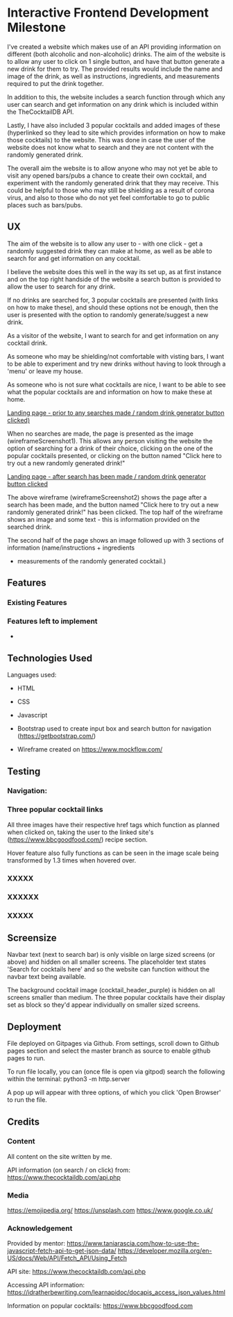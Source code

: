 # Interactive Frontend Development Milestone

I've created a website which makes use of an API providing information on different (both alcoholic and non-alcoholic)
drinks. The aim of the website is to allow any user to click on 1 single button, and have that button generate a new
drink for them to try. The provided results would include the name and image of the drink, as well as instructions, 
ingredients, and measurements required to put the drink together.

In addition to this, the website includes a search function through which any user can search and get information on any
drink which is included within the TheCocktailDB API.

Lastly, I have also included 3 popular cocktails and added images of these (hyperlinked so they lead to site which provides
information on how to make those cocktails) to the website. This was done in case the user of the website does not know what to search
and they are not content with the randomly generated drink.

The overall aim the website is to allow anyone who may not yet be able to visit any opened bars/pubs a chance to create
their own cocktail, and experiment with the randomly generated drink that they may receive. This could be helpful to those
who may still be shielding as a result of corona virus, and also to those who do not yet feel comfortable to go to public
places such as bars/pubs. 

## UX

The aim of the website is to allow any user to - with one click - get a randomly suggested drink they can make
at home, as well as be able to search for and get information on any cocktail.

I believe the website does this well in the way its set up, as at first instance and on the top right handside of the 
website a search button is provided to allow the user to search for any drink. 

If no drinks are searched for, 3 popular cocktails are presented (with links on how to make these), and should these
options not be enough, then the user is presented with the option to randomly generate/suggest a new drink.

As a visitor of the website, I want to search for and get information on any cocktail drink.

As someone who may be shielding/not comfortable with visting bars, I want to be able to experiment and try new 
drinks without having to look through a 'menu' or leave my house.

As someone who is not sure what cocktails are nice, I want to be able to see what the popular cocktails are and 
information on how to make these at home.

[Landing page - prior to any searches made / random drink generator button clicked)](https://github.com/Abelyem/MSProject2/blob/master/assets/images/wireframes/wireframeScreenshot1.png)

When no searches are made, the page is presented as the image (wireframeScreenshot1). This allows any person visiting
the website the option of searching for a drink of their choice, clicking on the one of the popular cocktails 
presented, or clicking on the button named "Click here to try out a new randomly generated drink!"

[Landing page - after search has been made / random drink generator button clicked](https://github.com/Abelyem/MSProject2/blob/master/assets/images/wireframes/wireframeScreenshot2.png)

The above wireframe (wireframeScreenshot2) shows the page after a search has been made, and the button named
"Click here to try out a new randomly generated drink!" has been clicked. The top half of the wireframe shows an image
and some text - this is information provided on the searched drink.

The second half of the page shows an image followed up with 3 sections of information (name/instructions + ingredients 
+ measurements of the randomly generated cocktail.)

## Features 


 ### Existing Features
<!-- - Smooth scrolling applied to html - allows page to travel smoothly when any of the navigation options are 
 selected (e.g Tour / About-us / Gallery), as opposed to jumping to the specific section selected.

- Header (fixed top)

   - Has a darker background compared to hero-image which allows the header to stand out, and all 
     information/links provided within to be clearly visible as font-colour is of a lighter colour.

   - Band name clearly visible, and also allows any visitor to the site easy navigation through the 
     site as access to all sections is always easily available (removes need to press ‘back’ or do any 
     additional work to visit a separate section of the site)

   - Social links constantly available for any new visitors to find out more, or existing members to visit 
     the band’s social media/go directly to stream their music via spotify/youtube. Data target set to 
     “_blank” on social links to ensure anyone visiting the site can remain there whilst opening up different 
     links for the bands social media/youtube/spotify. 
  
   - Highlight when hovered - both the navigational links, and the social media links within the header have 
     the hover feature applied which allows them to become a slightly lighter colour when hovered over to indicate
     to any user that they are clickable links. 

- Hero-image and Quote - the image of the microphone and quote within the hero-image quickly shows the website 
   is for a band (for those who are visiting for the first time/have not heard of the band before). For existing 
   fans (and in general for all visitors) the page is kept simple, and clean - not cluttered with information, 
   allows focus to remain on the header for navigation through the site.

- Tour section
   - Ticket links given a different colour (purple) to the rest of the text to indicate they are clickable - 
     also has the same hover feature allowing the link to change colour when hovered over, once again indicating
     that they are clickable links.

   - Date, venue and city all clearly shown in table format . Easy to identify when and where the band will be 
     performing in the future. 

- About-us section
   - Image shown directly below header in black and white / faces of band members not clear - image used to create 
     some mystery around the band members.

   - Information on the band provided directly below the image mentioned above. Also mentions type of music the band 
     makes, as well as links to the band’s first hit record, first album, and most recent album (to provide a general 
     overview as to how the band entered and became well known within the music industry, in addition to how they 
     developed within it (by sharing a link of their most recent album)).  

   - The band’s song and albums referenced  are given the same colour as the ‘Ticket’ links in the ‘Tour’ section of 
     the site, there is also a change of font-weight when hovered over. As this colour has been previously used to 
     indicate that text is a clickable link, this should indicate the same once again - font-weight would also go on
     to further point this out.

   - Video link provided directly below the information on the band - if none of the links were clicked, any user who
     has remained on the website will be able to listen to the band’s music whilst remaining on the site/continuing to
     scroll.

- Gallery section - A few images of the band whilst in action (either performing or preparing a set). 

- News section - allows fans to subscribe with their email address in order to receive any news/updates on the band
    (including but not permitted to future tour dates). The ‘required’ tag also added to the input tag for the email 
    address section to ensure email entered correctly.

- Footer - signals end of page, and also features band name and copyrights  -->


 ### Features left to implement 

-

## Technologies Used

Languages used:
   - HTML
   - CSS
   - Javascript

   - Bootstrap used to create input box and search button for navigation (https://getbootstrap.com/)
   - Wireframe created on https://www.mockflow.com/

## Testing

### Navigation:

### Three popular cocktail links

All three images have their respective href tags which function as planned when clicked on, taking the user to the linked
site's (https://www.bbcgoodfood.com/) recipe section.

Hover feature also fully functions as can be seen in the image scale being transformed by 1.3 times when hovered over.

### XXXXX

<!-- - All 'Ticket' links highlighted work as clickable links leading to the website from which tickets can be purchased.
  Ticket links all open in a new tab, and do not steer user off from the band website.
  Hover feature functioning to show a change in colour when any ticket clickable link is hovered over.

- Image below tour section has a transform tag applied which increases size of image when hovered over. This feature
  working as intended, and sized so that any increase in image size does not cover any text (e.g tour-dates inforamtion,
  or the title for the next section (About-us)). -->

### XXXXXX

<!-- - Song name/album all have amended colours (purple) and font-weight increases when hovered over to make it clear all 
  are cliakable links. As all other links, when clicked they are opened in a new tab as to not lead away from the 
  website.

- Video - song placed below About-us section. Video works without any issues - can also continue to scroll the page
  to the next section without any interruption in video. Video settings not on autoplay - allows user to action
  this, and prevents confusion (e.g music does not start to play when user is on home page and not yet reached
  'About-us' section of the site). -->

### XXXXX

<!-- - Email placeholder has text decoration which shows a blue colour when selected.
- Email address is set as 'required' in that section, unable to submit without including '@' - when attempting to do this
  as a test, error message pops up advising there is an '@' missing.
- Tested hover feature on subscribe button - working as set, and colour of button changes to purple when hovered over. -->

## Screensize

Navbar text (next to search bar) is only visible on large sized screens (or above) and hidden on all smaller screens.
The placeholder text states 'Search for cocktails here' and so the website can function without the navbar text being
available.

The background cocktail image (cocktail_header_purple) is hidden on all screens smaller than medium.
The three popular cocktails have their display set as block so they'd appear individually on smaller sized screens.

## Deployment

File deployed on Gitpages via Github.
From settings, scroll down to Github pages section and select the master branch as source to enable github pages to run.

To run file locally, you can (once file is open via gitpod) search the following within the terminal:
python3 -m http.server

A pop up will appear with three options, of which you click 'Open Browser' to run the file.

## Credits

### Content

All content on the site written by me. 

API information (on search / on click) from:
https://www.thecocktaildb.com/api.php


### Media

https://emojipedia.org/ 
https://unsplash.com
https://www.google.co.uk/

### Acknowledgement 

Provided by mentor:
https://www.taniarascia.com/how-to-use-the-javascript-fetch-api-to-get-json-data/
https://developer.mozilla.org/en-US/docs/Web/API/Fetch_API/Using_Fetch

API site: 
https://www.thecocktaildb.com/api.php

Accessing API information:
https://idratherbewriting.com/learnapidoc/docapis_access_json_values.html

Information on popular cocktails:
https://www.bbcgoodfood.com
